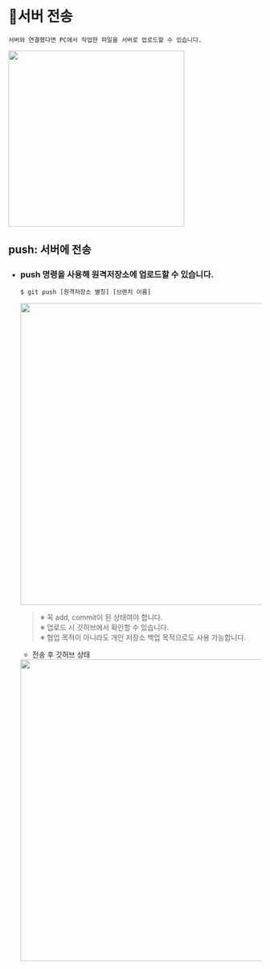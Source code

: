 # :postbox:**서버 전송**
    서버와 연결했다면 PC에서 작업한 파일을 서버로 업로드할 수 있습니다.
<img width="350" src="https://user-images.githubusercontent.com/45596014/193266554-fd701048-c308-458d-987d-e24bfc889630.jpg">

## **push: 서버에 전송**
- ### push 명령을 사용해 원격저장소에 업로드할 수 있습니다.<br>

    ```bash
    $ git push [원격저장소 별칭] [브랜치 이름]
    ```
    <img width="600" src="https://user-images.githubusercontent.com/45596014/193267175-8bb4559f-c6a6-4251-af84-30dfc5eae302.jpg">

    >※ 꼭 add, commit이 된 상태여야 합니다.<br>
    >※ 업로드 시 깃허브에서 확인할 수 있습니다.<br>
    >※ 협업 목적이 아니라도 개인 저장소 백업 목적으로도 사용 가능합니다.

    - 전송 후 깃허브 상태
    <img width="600" src="https://user-images.githubusercontent.com/45596014/193267641-1ba54059-7cef-4f9a-8c3c-29114ec6ca40.jpg">
